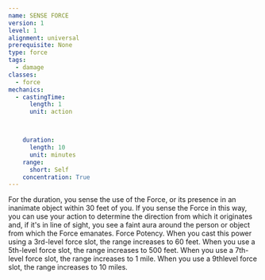 ```yaml
---
name: SENSE FORCE
version: 1
level: 1
alignment: universal
prerequisite: None
type: force
tags:
  - damage
classes:
  - force
mechanics:
  - castingTime:
      length: 1
      unit: action



    duration:
      length: 10
      unit: minutes
    range:
      short: Self
    concentration: True
---
```

For the duration, you sense the use of the Force, or
its presence in an inanimate object within 30 feet of
you. If you sense the Force in this way, you can use
your action to determine the direction from which it
originates and, if it's in line of sight, you see a faint aura
around the person or object from which the Force
emanates.
Force Potency. When you cast this power using a
3rd-level force slot, the range increases to 60 feet.
When you use a 5th-level force slot, the range
increases to 500 feet. When you use a 7th-level force
slot, the range increases to 1 mile. When you use a 9thlevel
force slot, the range increases to 10 miles.

    